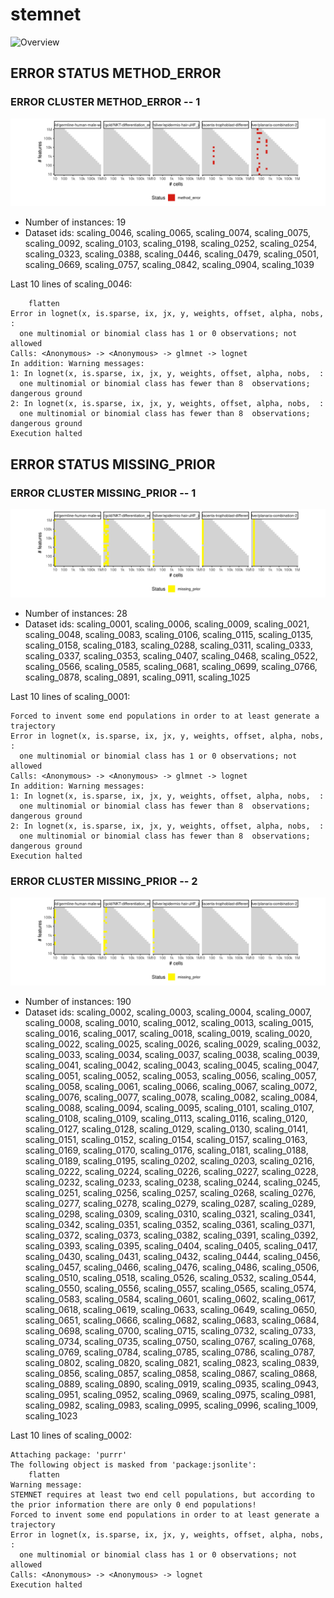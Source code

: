 # stemnet
![Overview](stemnet.svg)

## ERROR STATUS METHOD_ERROR

### ERROR CLUSTER METHOD_ERROR -- 1
![Cluster plot](error_class_plots/stemnet_method_error_1.png)

 * Number of instances: 19
 * Dataset ids: scaling_0046, scaling_0065, scaling_0074, scaling_0075, scaling_0092, scaling_0103, scaling_0198, scaling_0252, scaling_0254, scaling_0323, scaling_0388, scaling_0446, scaling_0479, scaling_0501, scaling_0669, scaling_0757, scaling_0842, scaling_0904, scaling_1039

Last 10 lines of scaling_0046:
```
    flatten
Error in lognet(x, is.sparse, ix, jx, y, weights, offset, alpha, nobs,  : 
  one multinomial or binomial class has 1 or 0 observations; not allowed
Calls: <Anonymous> -> <Anonymous> -> glmnet -> lognet
In addition: Warning messages:
1: In lognet(x, is.sparse, ix, jx, y, weights, offset, alpha, nobs,  :
  one multinomial or binomial class has fewer than 8  observations; dangerous ground
2: In lognet(x, is.sparse, ix, jx, y, weights, offset, alpha, nobs,  :
  one multinomial or binomial class has fewer than 8  observations; dangerous ground
Execution halted
```

## ERROR STATUS MISSING_PRIOR

### ERROR CLUSTER MISSING_PRIOR -- 1
![Cluster plot](error_class_plots/stemnet_missing_prior_1.png)

 * Number of instances: 28
 * Dataset ids: scaling_0001, scaling_0006, scaling_0009, scaling_0021, scaling_0048, scaling_0083, scaling_0106, scaling_0115, scaling_0135, scaling_0158, scaling_0183, scaling_0288, scaling_0311, scaling_0333, scaling_0337, scaling_0353, scaling_0407, scaling_0468, scaling_0522, scaling_0566, scaling_0585, scaling_0681, scaling_0699, scaling_0766, scaling_0878, scaling_0891, scaling_0911, scaling_1025

Last 10 lines of scaling_0001:
```
Forced to invent some end populations in order to at least generate a trajectory 
Error in lognet(x, is.sparse, ix, jx, y, weights, offset, alpha, nobs,  : 
  one multinomial or binomial class has 1 or 0 observations; not allowed
Calls: <Anonymous> -> <Anonymous> -> glmnet -> lognet
In addition: Warning messages:
1: In lognet(x, is.sparse, ix, jx, y, weights, offset, alpha, nobs,  :
  one multinomial or binomial class has fewer than 8  observations; dangerous ground
2: In lognet(x, is.sparse, ix, jx, y, weights, offset, alpha, nobs,  :
  one multinomial or binomial class has fewer than 8  observations; dangerous ground
Execution halted
```

### ERROR CLUSTER MISSING_PRIOR -- 2
![Cluster plot](error_class_plots/stemnet_missing_prior_2.png)

 * Number of instances: 190
 * Dataset ids: scaling_0002, scaling_0003, scaling_0004, scaling_0007, scaling_0008, scaling_0010, scaling_0012, scaling_0013, scaling_0015, scaling_0016, scaling_0017, scaling_0018, scaling_0019, scaling_0020, scaling_0022, scaling_0025, scaling_0026, scaling_0029, scaling_0032, scaling_0033, scaling_0034, scaling_0037, scaling_0038, scaling_0039, scaling_0041, scaling_0042, scaling_0043, scaling_0045, scaling_0047, scaling_0051, scaling_0052, scaling_0053, scaling_0056, scaling_0057, scaling_0058, scaling_0061, scaling_0066, scaling_0067, scaling_0072, scaling_0076, scaling_0077, scaling_0078, scaling_0082, scaling_0084, scaling_0088, scaling_0094, scaling_0095, scaling_0101, scaling_0107, scaling_0108, scaling_0109, scaling_0113, scaling_0116, scaling_0120, scaling_0127, scaling_0128, scaling_0129, scaling_0130, scaling_0141, scaling_0151, scaling_0152, scaling_0154, scaling_0157, scaling_0163, scaling_0169, scaling_0170, scaling_0176, scaling_0181, scaling_0188, scaling_0189, scaling_0195, scaling_0202, scaling_0203, scaling_0216, scaling_0222, scaling_0224, scaling_0226, scaling_0227, scaling_0228, scaling_0232, scaling_0233, scaling_0238, scaling_0244, scaling_0245, scaling_0251, scaling_0256, scaling_0257, scaling_0268, scaling_0276, scaling_0277, scaling_0278, scaling_0279, scaling_0287, scaling_0289, scaling_0298, scaling_0309, scaling_0310, scaling_0321, scaling_0341, scaling_0342, scaling_0351, scaling_0352, scaling_0361, scaling_0371, scaling_0372, scaling_0373, scaling_0382, scaling_0391, scaling_0392, scaling_0393, scaling_0395, scaling_0404, scaling_0405, scaling_0417, scaling_0430, scaling_0431, scaling_0432, scaling_0444, scaling_0456, scaling_0457, scaling_0466, scaling_0476, scaling_0486, scaling_0506, scaling_0510, scaling_0518, scaling_0526, scaling_0532, scaling_0544, scaling_0550, scaling_0556, scaling_0557, scaling_0565, scaling_0574, scaling_0583, scaling_0584, scaling_0601, scaling_0602, scaling_0617, scaling_0618, scaling_0619, scaling_0633, scaling_0649, scaling_0650, scaling_0651, scaling_0666, scaling_0682, scaling_0683, scaling_0684, scaling_0698, scaling_0700, scaling_0715, scaling_0732, scaling_0733, scaling_0734, scaling_0735, scaling_0750, scaling_0767, scaling_0768, scaling_0769, scaling_0784, scaling_0785, scaling_0786, scaling_0787, scaling_0802, scaling_0820, scaling_0821, scaling_0823, scaling_0839, scaling_0856, scaling_0857, scaling_0858, scaling_0867, scaling_0868, scaling_0889, scaling_0890, scaling_0919, scaling_0935, scaling_0943, scaling_0951, scaling_0952, scaling_0969, scaling_0975, scaling_0981, scaling_0982, scaling_0983, scaling_0995, scaling_0996, scaling_1009, scaling_1023

Last 10 lines of scaling_0002:
```
Attaching package: 'purrr'
The following object is masked from 'package:jsonlite':
    flatten
Warning message:
STEMNET requires at least two end cell populations, but according to the prior information there are only 0 end populations!
Forced to invent some end populations in order to at least generate a trajectory 
Error in lognet(x, is.sparse, ix, jx, y, weights, offset, alpha, nobs,  : 
  one multinomial or binomial class has 1 or 0 observations; not allowed
Calls: <Anonymous> -> <Anonymous> -> lognet
Execution halted
```


